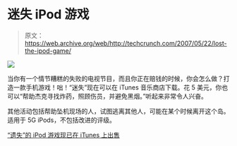 # 迷失 iPod 游戏

> 原文：<https://web.archive.org/web/http://techcrunch.com/2007/05/22/lost-the-ipod-game/>

![](img/d88ea3c8e9e149cc98b758941fb9285b.png)

当你有一个情节糟糕的失败的电视节目，而且你正在赔钱的时候，你会怎么做？打造一款手机游戏！咄！“迷失”现在可以在 iTunes 音乐商店下载。花 5 美元，你也可以“帮助杰克寻找炸药，照顾伤员，并避免黑烟。”听起来非常令人兴奋。

其他活动包括帮助坠机现场的人，试图逃离其他人，可能在某个时候离开这个岛。适用于 5G iPods，不包括改进的评级。

[“遗失”的 iPod 游戏现已在 iTunes 上出售](https://web.archive.org/web/20201020060654/http://ilounge.com/index.php/news/comments/lost-ipod-game-now-available-on-itunes/)